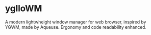 # yglloWM

A modern lightwheight window manager for web browser, inspired by YGWM, made by Aqueuse. Ergonomy and code readability enhanced.

